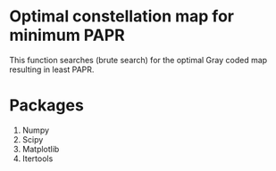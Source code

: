 # Optimal constellation map for minimum PAPR 
This function searches (brute search) for the optimal Gray coded map resulting in least PAPR.

# Packages
1. Numpy
2. Scipy
3. Matplotlib
4. Itertools
